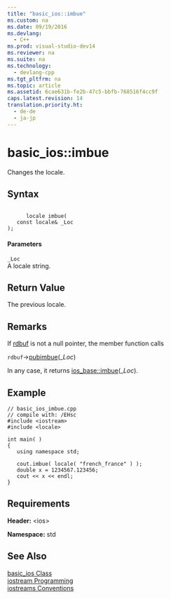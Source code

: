 ```yaml
---
title: "basic_ios::imbue"
ms.custom: na
ms.date: 09/19/2016
ms.devlang: 
  - C++
ms.prod: visual-studio-dev14
ms.reviewer: na
ms.suite: na
ms.technology: 
  - devlang-cpp
ms.tgt_pltfrm: na
ms.topic: article
ms.assetid: 6cae631b-fe2b-47c5-bbfb-768516f4cc9f
caps.latest.revision: 14
translation.priority.ht: 
  - de-de
  - ja-jp
---
```

# basic_ios::imbue
Changes the locale.  
  
## Syntax  
  
```  
  
      locale imbue(  
   const locale& _Loc  
);  
```  
  
#### Parameters  
 `_Loc`  
 A locale string.  
  
## Return Value  
 The previous locale.  
  
## Remarks  
 If [rdbuf](../vs140/basic_ios--rdbuf.md) is not a null pointer, the member function calls  
  
 `rdbuf`->[pubimbue](../vs140/basic_streambuf--pubimbue.md)(_*Loc*)  
  
 In any case, it returns [ios_base::imbue](../vs140/ios_base--imbue.md)(_*Loc*).  
  
## Example  
  
```  
// basic_ios_imbue.cpp  
// compile with: /EHsc  
#include <iostream>  
#include <locale>  
  
int main( )   
{  
   using namespace std;  
  
   cout.imbue( locale( "french_france" ) );  
   double x = 1234567.123456;  
   cout << x << endl;  
}  
```  
  
## Requirements  
 **Header:** <ios\>  
  
 **Namespace:** std  
  
## See Also  
 [basic_ios Class](../vs140/basic_ios-Class.md)   
 [iostream Programming](../vs140/iostream-Programming.md)   
 [iostreams Conventions](../vs140/iostreams-Conventions.md)